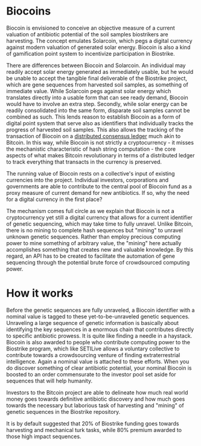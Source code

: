 Biocoins
==========

Biocoin is envisioned to conceive an objective measure of a current valuation of antibiotic potential of the soil samples biostrikers are harvesting. The concept emulates Solarcoin, which pegs a digital currency against modern valuation of generated solar energy. Biocoin is also a kind of gamification point system to incentivize participation in Biostrike.

There are differences between Biocoin and Solarcoin. An individual may readily accept solar energy generated as immediately usable, but he would be unable to accept the tangible final deliverable of the Biostrike project, which are gene sequences from harvested soil samples, as something of immediate value. While Solarcoin pegs against solar energy which translates directly into a usable form that can see ready demand, Biocoin would have to involve an extra step. Secondly, while solar energy can be readily consolidated into the same form, disparate soil samples cannot be combined as such. This lends reason to establish Biocoin as a form of digital point system that serve also as identifiers that individually tracks the progress of harvested soil samples. This also allows the tracking of the transaction of Biocoin on a [distributed consensus ledger](https://medium.com/future-of-currency/c65e368d4b3) much akin to Bitcoin. In this way, while Biocoin is not strictly a cryptocurrency - it misses the mechanistic characteristic of hash string computation - the core aspects of what makes Bitcoin revolutionary in terms of a distributed ledger to track everything that transacts in the currency is preserved.   

The running value of Biocoin rests on a collective's input of existing currencies into the project. Individual investors, corporations and governments are able to contribute to the central pool of Biocoin fund as a proxy measure of current demand for new antibiotics. If so, why the need for a digital currency in the first place?

The mechanism comes full circle as we explain that Biocoin is not a cryptocurrency yet still a digital currency that allows for a current identifier of genetic sequencing, which may take time to fully unravel. Unlike Bitcoin, there is no mining to complete hash sequences but "mining" to unravel unknown genetic sequences. Rather than employ precious computing power to mine something of arbitrary value, the "mining" here actually accomplishes something that creates new and valuable knowledge. By this regard, an API has to be created to facilitate the automation of gene sequencing through the potential brute force of crowdsourced computing power. 

# How it works

Before the genetic sequences are fully unraveled, a Biocoin identifier with a nominal value is tagged to these yet-to-be-unraveled genetic sequences. Unraveling a large sequence of genetic information is basically about identifying the key sequences in a enormous chain that contributes directly to specific antibiotic prowess. It is quite like finding a needle in a haystack. Biocoin is also awarded to people who contribute computing power to the Biostrike program, which like SETILive allows a voluntary collective to contribute towards a crowdsourcing venture of finding extraterrestrial intelligence. Again a nominal value is attached to these efforts. When you do discover something of clear antibiotic potential, your nominal Biocoin is boosted to an order commensurate to the investor pool set aside for sequences that will help humanity.

Investors to the Bitcoin project are able to delineate how much real world money goes towards definitive antibiotic discovery and how much goes towards the necessary but laborious task of harvesting and "mining" of genetic sequences in the Biostrike repository.

It is by default suggested that 20% of Biostrike funding goes towards harvesting and mechanical turk tasks, while 80% premium awarded to those high impact sequences.
